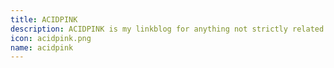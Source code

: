```yaml
---
title: ACIDPINK
description: ACIDPINK is my linkblog for anything not strictly related to software development. You can find it at <a href="http://acid.pink">acid.pink</a>.
icon: acidpink.png
name: acidpink
---
```

